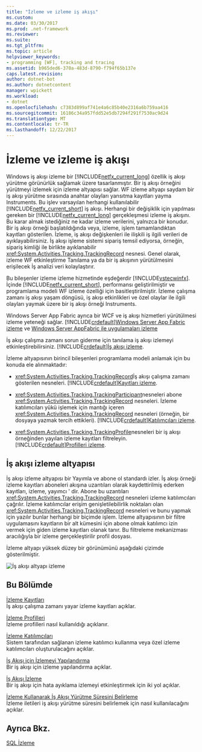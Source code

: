 ```yaml
---
title: "İzleme ve izleme iş akışı"
ms.custom: 
ms.date: 03/30/2017
ms.prod: .net-framework
ms.reviewer: 
ms.suite: 
ms.tgt_pltfrm: 
ms.topic: article
helpviewer_keywords:
- programming [WF], tracking and tracing
ms.assetid: b965ded6-370a-483d-8790-f794f65b137e
caps.latest.revision: 
author: dotnet-bot
ms.author: dotnetcontent
manager: wpickett
ms.workload:
- dotnet
ms.openlocfilehash: c7383d899af741e4a6c85b40e2316a6b759aa416
ms.sourcegitcommit: 16186c34a957fdd52e5db7294f291f7530ac9d24
ms.translationtype: MT
ms.contentlocale: tr-TR
ms.lasthandoff: 12/22/2017
---
```

# <a name="workflow-tracking-and-tracing"></a>İzleme ve izleme iş akışı
Windows iş akışı izleme bir [!INCLUDE[netfx_current_long](../../../includes/netfx-current-long-md.md)] özellik iş akışı yürütme görünürlük sağlamak üzere tasarlanmıştır. Bir iş akışı örneğini yürütmeyi izlemek için izleme altyapısı sağlar. WF izleme altyapı saydam bir iş akışı yürütme sırasında anahtar olayları yansıtma kayıtları yayma Instruments. Bu işlev varsayılan herhangi kullanılabilir [!INCLUDE[netfx_current_short](../../../includes/netfx-current-short-md.md)] iş akışı. Herhangi bir değişiklik için yapılması gereken bir [!INCLUDE[netfx_current_long](../../../includes/netfx-current-long-md.md)] gerçekleşmesi izleme iş akışını. Bu karar almak istediğiniz ne kadar izleme verilerini, yalnızca bir konudur. Bir iş akışı örneği başlatıldığında veya, izleme, işlem tamamlandıktan kayıtları gösterilen. İzleme, iş akışı değişkenleri ile ilişkili iş ilgili verileri de ayıklayabilirsiniz. İş akışı işleme sistemi sipariş temsil ediyorsa, örneğin, sipariş kimliği ile birlikte ayıklanabilir <xref:System.Activities.Tracking.TrackingRecord> nesnesi. Genel olarak, izleme WF etkinleştirme Tanılama ya da bir iş akışının yürütülmesini erişilecek İş analizi veri kolaylaştırır.  
  
 Bu bileşenler izleme izleme hizmetinde eşdeğerdir [!INCLUDE[vstecwinfx](../../../includes/vstecwinfx-md.md)]. İçinde [!INCLUDE[netfx_current_short](../../../includes/netfx-current-short-md.md)], performansı geliştirilmiştir ve programlama modeli WF izleme özelliği için basitleştirilmiştir. İzleme çalışma zamanı iş akışı yaşam döngüsü, iş akışı etkinlikleri ve özel olaylar ile ilgili olayları yaymak üzere bir iş akışı örneği Instruments.  
  
 Windows Server App Fabric ayrıca bir WCF ve iş akışı hizmetleri yürütülmesi izleme yeteneği sağlar. [!INCLUDE[crdefault](../../../includes/crdefault-md.md)][Windows Server App Fabric izleme](http://go.microsoft.com/fwlink/?LinkId=201273) ve [Windows Server AppFabric ile uygulamaları izleme](http://go.microsoft.com/fwlink/?LinkId=201287)  
  
 İş akışı çalışma zamanı sorun giderme için tanılama iş akışı izlemeyi etkinleştirebilirsiniz. [!INCLUDE[crdefault](../../../includes/crdefault-md.md)][İş akışı izleme](../../../docs/framework/windows-workflow-foundation/workflow-tracing.md).  
  
 İzleme altyapısının birincil bileşenleri programlama modeli anlamak için bu konuda ele alınmaktadır:  
  
-   <xref:System.Activities.Tracking.TrackingRecord>İş akışı çalışma zamanı gösterilen nesneleri. [!INCLUDE[crdefault](../../../includes/crdefault-md.md)][Kayıtları izleme](../../../docs/framework/windows-workflow-foundation/tracking-records.md).  
  
-   <xref:System.Activities.Tracking.TrackingParticipant>nesneleri abone <xref:System.Activities.Tracking.TrackingRecord> nesneleri. İzleme katılımcıları yükü işlemek için mantığı içeren <xref:System.Activities.Tracking.TrackingRecord> nesneleri (örneğin, bir dosyaya yazmak tercih ettikleri). [!INCLUDE[crdefault](../../../includes/crdefault-md.md)][Katılımcıları izleme](../../../docs/framework/windows-workflow-foundation/tracking-participants.md).  
  
-   <xref:System.Activities.Tracking.TrackingProfile>nesneleri bir iş akışı örneğinden yayılan izleme kayıtları filtreleyin. [!INCLUDE[crdefault](../../../includes/crdefault-md.md)][Profilleri izleme](../../../docs/framework/windows-workflow-foundation/tracking-profiles.md).  
  
## <a name="workflow-tracking-infrastructure"></a>İş akışı izleme altyapısı  
 İş akışı izleme altyapısı bir Yayımla ve abone ol standardı izler. İş akışı örneği izleme kayıtları aboneleri akışına uzantıları olarak kaydettirilmiş ederken kayıtları, izleme, yayımcı ' dir. Abone bu uzantıları <xref:System.Activities.Tracking.TrackingRecord> nesneleri izleme katılımcıları çağrılır. İzleme katılımcılar erişim genişletilebilirlik noktaları olan <xref:System.Activities.Tracking.TrackingRecord> nesneleri ve bunu yapmak için yazılır bunlar herhangi bir biçimde işlem. İzleme altyapısının bir filtre uygulamasını kayıtların bir alt kümesini için abone olmak katılımcı izin vermek için giden izleme kayıtları olanak tanır. Bu filtreleme mekanizması aracılığıyla bir izleme gerçekleştirilir profil dosyası.  
  
 İzleme altyapı yüksek düzey bir görünümünü aşağıdaki çizimde gösterilmiştir.  
  
 ![İş akışı altyapı izleme](../../../docs/framework/windows-workflow-foundation/media/wv.gif "WV")  
  
## <a name="in-this-section"></a>Bu Bölümde  
 [İzleme Kayıtları](../../../docs/framework/windows-workflow-foundation/tracking-records.md)  
 İş akışı çalışma zamanı yayar izleme kayıtları açıklar.  
  
 [İzleme Profilleri](../../../docs/framework/windows-workflow-foundation/tracking-profiles.md)  
 İzleme profilleri nasıl kullanıldığı açıklanır.  
  
 [İzleme Katılımcıları](../../../docs/framework/windows-workflow-foundation/tracking-participants.md)  
 Sistem tarafından sağlanan izleme katılımcı kullanma veya özel izleme katılımcıları oluşturulacağını açıklar.  
  
 [İş Akışı için İzlemeyi Yapılandırma](../../../docs/framework/windows-workflow-foundation/configuring-tracking-for-a-workflow.md)  
 Bir iş akışı için izleme yapılandırma açıklar.  
  
 [İş Akışı İzleme](../../../docs/framework/windows-workflow-foundation/workflow-tracing.md)  
 Bir iş akışı için hata ayıklama izlemeyi etkinleştirmek için iki yol açıklar.  
  
 [İzleme Kullanarak İş Akışı Yürütme Süresini Belirleme](../../../docs/framework/windows-workflow-foundation/determining-workflow-execution-duration-using-tracing.md)  
 İzleme iletileri iş akışı yürütme süresini belirlemek için nasıl kullanılacağını açıklar.  
  
## <a name="see-also"></a>Ayrıca Bkz.  
 [SQL İzleme](../../../docs/framework/windows-workflow-foundation/samples/sql-tracking.md)

